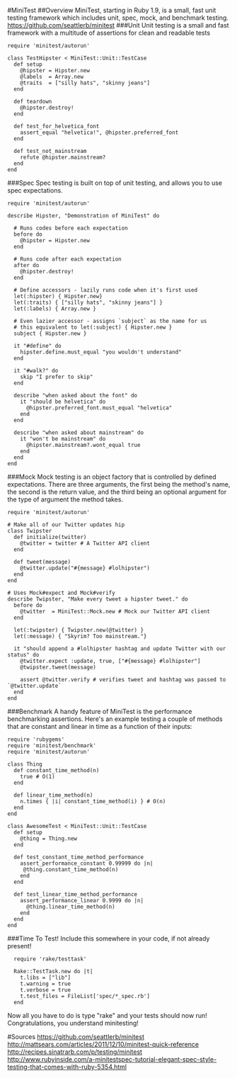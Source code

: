 #MiniTest
##Overview
MiniTest, starting in Ruby 1.9, is a small, fast unit testing framework which includes unit, spec, mock, and benchmark testing.
https://github.com/seattlerb/minitest
###Unit
Unit testing is a small and fast framework with a multitude of assertions for clean and readable tests
~~~
require 'minitest/autorun'

class TestHipster < MiniTest::Unit::TestCase
  def setup
    @hipster = Hipster.new
    @labels  = Array.new
    @traits  = ["silly hats", "skinny jeans"]
  end

  def teardown
    @hipster.destroy!
  end

  def test_for_helvetica_font
    assert_equal "helvetica!", @hipster.preferred_font
  end

  def test_not_mainstream
    refute @hipster.mainstream?
  end
end
~~~
###Spec
Spec testing is built on top of unit testing, and allows you to use spec expectations.
~~~
require 'minitest/autorun'

describe Hipster, "Demonstration of MiniTest" do

  # Runs codes before each expectation
  before do
    @hipster = Hipster.new
  end

  # Runs code after each expectation
  after do
    @hipster.destroy!
  end

  # Define accessors - lazily runs code when it's first used
  let(:hipster) { Hipster.new}
  let(:traits) { ["silly hats", "skinny jeans"] }
  let(:labels) { Array.new }

  # Even lazier accessor - assigns `subject` as the name for us
  # this equivalent to let(:subject) { Hipster.new }
  subject { Hipster.new }

  it "#define" do
    hipster.define.must_equal "you wouldn't understand"
  end

  it "#walk?" do
    skip "I prefer to skip"
  end

  describe "when asked about the font" do
    it "should be helvetica" do
      @hipster.preferred_font.must_equal "helvetica"
    end
  end

  describe "when asked about mainstream" do
    it "won't be mainstream" do
      @hipster.mainstream?.wont_equal true
    end
  end
end
~~~
###Mock
Mock testing is an object factory that is controlled by defined expectations. There are three arguments, the first being the method's name, the second is the return value, and the third being an optional argument for the type of argument the method takes.
~~~
require 'minitest/autorun'

# Make all of our Twitter updates hip
class Twipster
  def initialize(twitter)
    @twitter = twitter # A Twitter API client
  end

  def tweet(message)
    @twitter.update("#{message} #lolhipster")
  end
end

# Uses Mock#expect and Mock#verify
describe Twipster, "Make every tweet a hipster tweet." do
  before do
    @twitter  = MiniTest::Mock.new # Mock our Twitter API client
  end

  let(:twipster) { Twipster.new(@twitter) }
  let(:message) { "Skyrim? Too mainstream."}

  it "should append a #lolhipster hashtag and update Twitter with our status" do
    @twitter.expect :update, true, ["#{message} #lolhipster"]
    @twipster.tweet(message)

    assert @twitter.verify # verifies tweet and hashtag was passed to `@twitter.update`
  end
end
~~~
###Benchmark
A handy feature of MiniTest is the performance benchmarking assertions. Here's an example testing a couple of methods that are constant and linear in time as a function of their inputs:
~~~
require 'rubygems'
require 'minitest/benchmark'
require 'minitest/autorun'

class Thing
  def constant_time_method(n)
    true # O(1)
  end

  def linear_time_method(n)
    n.times { |i| constant_time_method(i) } # O(n)
  end
end

class AwesomeTest < MiniTest::Unit::TestCase
  def setup
    @thing = Thing.new
  end

  def test_constant_time_method_performance
    assert_performance_constant 0.99999 do |n|
     @thing.constant_time_method(n)
    end
  end

  def test_linear_time_method_performance
    assert_performance_linear 0.9999 do |n|
      @thing.linear_time_method(n)
    end
  end
end
~~~
###Time To Test!
Include this somewhere in your code, if not already present!
~~~
  require 'rake/testtask'

  Rake::TestTask.new do |t|
    t.libs = ["lib"]
    t.warning = true
    t.verbose = true
    t.test_files = FileList['spec/*_spec.rb']
  end
~~~
Now all you have to do is type "rake" and your tests should now run! Congratulations, you understand minitesting!


#Sources
https://github.com/seattlerb/minitest
http://mattsears.com/articles/2011/12/10/minitest-quick-reference
http://recipes.sinatrarb.com/p/testing/minitest
http://www.rubyinside.com/a-minitestspec-tutorial-elegant-spec-style-testing-that-comes-with-ruby-5354.html

